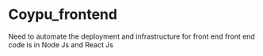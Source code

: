 # Coypu_frontend
Need to automate the deployment and infrastructure for front end
front end code is in Node Js and React Js
